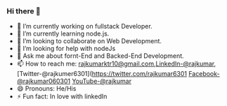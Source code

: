 ### Hi there 👋

- 🔭 I’m currently working on fullstack Developer.
- 🌱 I’m currently learning node.js.
- 👯 I’m looking to collaborate on Web Development.
- 🤔 I’m looking for help with nodeJs
- 💬 Ask me about fornt-End and Backed-End Development.
- 📫 How to reach me: rajkumarktr10@gmail.com,[LinkedIn-@rajkumar](https://www.linkedin.com/in/raj-kumar-7127b31a8/),[Twitter-@rajkumer6301](https://twitter.com/rajkumar6301        [Facebook-@rajkumar060301](https://www.facebook.com/rajkumar060301) [YouTube-@rajkumar](https://www.youtube.com/channel/UCS0lo3ONuU_iWvOhYNlEksg)
- 😄 Pronouns: He/His
- ⚡ Fun fact: In love with linkedIn

